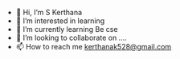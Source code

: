 - 👋 Hi, I’m S Kerthana
- 👀 I’m interested in learning
- 🌱 I’m currently learning Be cse
- 💞️ I’m looking to collaborate on ....
- 📫 How to reach me kerthanak528@gmail.com

<!---
Kerthana01/Kerthana01 is a ✨ special ✨ repository because its `README.md` (this file) appears on your GitHub profile.
You can click the Preview link to take a look at your changes.
--->
